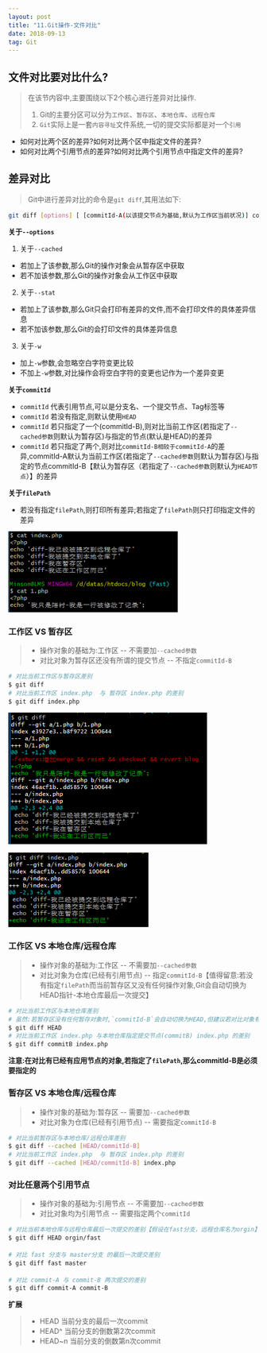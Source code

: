 ```yaml
---
layout: post
title: "11.Git操作-文件对比"
date: 2018-09-13
tag: Git
---
```


## 文件对比要对比什么?
> 在该节内容中,主要围绕以下2个核心进行差异对比操作.
> 1. Git的主要分区可以分为`工作区`、`暂存区`、`本地仓库`、`远程仓库`
> 2. `Git`实际上是一套`内容寻址`文件系统,一切的提交实际都是对一个`引用`

- 如何对比两个区的差异?如何对比两个区中指定文件的差异?
- 如何对比两个引用节点的差异?如何对比两个引用节点中指定文件的差异?

## 差异对比
> Git中进行差异对比的命令是`git diff`,其用法如下:
```sh
git diff [options] [ [commitId-A(以该提交节点为基础,默认为工作区当前状况)] commitId-B(与基础节点做对比,为默认为HEAD)] [filePath]
```

**关于`--options`**
1. 关于`--cached`
- 若加上了该参数,那么Git的操作对象会从暂存区中获取
- 若不加该参数,那么Git的操作对象会从工作区中获取

2. 关于`--stat`
- 若加上了该参数,那么Git只会打印有差异的文件,而不会打印文件的具体差异信息
- 若不加该参数,那么Git的会打印文件的具体差异信息

3. 关于`-w`
- 加上`-w`参数,会忽略空白字符变更比较
- 不加上`-w`参数,对比操作会将空白字符的变更也记作为一个差异变更

**关于`commitId`**
- `commitId` 代表引用节点,可以是分支名、一个提交节点、Tag标签等
- `commitId` 若没有指定,则默认使用`HEAD`
- `commitId` 若只指定了一个(commitId-B),则对比当前工作区(若指定了`--cached参数`则默认为暂存区)与指定的节点(默认是HEAD)的差异
-  `commitId` 若只指定了两个,则对比`commitId-B相较于commitId-A`的差异,commitId-A默认为当前工作区(若指定了`--cached参数`则默认为暂存区)与指定的节点commitId-B【默认为暂存区（若指定了`--cached参数`则默认为`HEAD节点`）】的差异

**关于`filePath`**
- 若没有指定`filePath`,则打印所有差异;若指定了`filePath`则只打印指定文件的差异


![cat index.php and cat 1.php](/images/article/git/diff-situation.png)

### 工作区 VS 暂存区
> - 操作对象的基础为:工作区 -- 不需要加`--cached参数`
> - 对比对象为暂存区还没有所谓的提交节点 -- 不指定`commitId-B`

```sh
# 对比当前工作区与暂存区差别
$ git diff
# 对比当前工作区 index.php  与 暂存区 index.php 的差别
$ git diff index.php
```
![git-diff](/images/article/git/git-diff.png)

![git-diff](/images/article/git/git-diff-file.png)

### 工作区 VS 本地仓库/远程仓库
> - 操作对象的基础为:工作区 -- 不需要加`--cached参数`
> - 对比对象为仓库(已经有引用节点) -- 指定`commitId-B`【值得留意:若没有指定`filePath`而当前暂存区又没有任何操作对象,Git会自动切换为HEAD指针-本地仓库最后一次提交】

```sh
# 对比当前工作区与本地仓库差别
# 虽然:若暂存区没有任何暂存对象时,`commitId-B`会自动切换为HEAD,但建议若对比对象有提交点则自己手动输入HEAD/或提交节点
$ git diff HEAD
# 对比当前工作区 index.php 与本地仓库指定提交节点(commitB) index.php 的差别
$ git diff commitB index.php
```
**注意:在对比有已经有应用节点的对象,若指定了`filePath`,那么commitId-B是必须要指定的**

### 暂存区 VS 本地仓库/远程仓库
> - 操作对象的基础为:暂存区 -- 需要加`--cached参数`
> - 对比对象为仓库(已经有引用节点) -- 需要指定`commitId-B`

```sh
# 对比当前暂存区与本地仓库/远程仓库差别
$ git diff --cached [HEAD/commitId-B]
# 对比当前工作区 index.php  与 暂存区 index.php 的差别
$ git diff --cached [HEAD/commitId-B] index.php
```

### 对比任意两个引用节点
> - 操作对象的基础为:引用节点 -- 不需要加`--cached参数`
> - 对比对象均为引用节点 -- 需要指定两个`commitId`

```sh
# 对比当前本地仓库与远程仓库最后一次提交的差别【假设在fast分支，远程仓库名为orgin】
$ git diff HEAD orgin/fast

# 对比 fast 分支与 master分支 的最后一次提交差别
$ git diff fast master

# 对比 commit-A 与 commit-B 两次提交的差别
$ git diff commit-A commit-B
```

**扩展**
> - HEAD 当前分支的最后一次commit
> - HEAD^ 当前分支的倒数第2次commit
> - HEAD~n 当前分支的倒数第n次commit